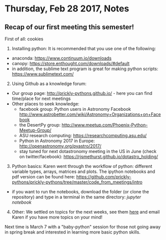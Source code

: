 # Thursday, Feb 28 2017, Notes

## Recap of our first meeting this semester!
First of all: cookies

1. Installing python: It is recommended that you use one of the following:
  - anaconda: https://www.continuum.io/downloads
  - canopy: https://store.enthought.com/downloads/#default
  - in addition, the sublime text program is great for making python scripts: https://www.sublimetext.com/
2. Using Github as a knowledge forum:
  - Our group page: http://prickly-pythons.github.io/ - here you can find time/place for next meetings
  - Other places to seek knowledge:
    - facebook group: Python users in Astronomy Facebook http://www.astrobetter.com/wiki/Astronomy+Organizations+on+Facebook
    - the DesertPy group: http://www.meetup.com/Phoenix-Python-Meetup-Group/
    - ASU research computing: https://researchcomputing.asu.edu/
    - Python in Astronomy 2017 in Europe: http://openastronomy.org/pyastro/2017/
    - stay tuned for next dotastronomy meeting in the US in June (check on twitter/facebook): https://rjsmethurst.github.io/dotastro_holding/
3. Python basics: Karen went through the workflow of python: different variable types, arrays, matrices and plots. The ipython notebooks and pdf version can be found here: https://github.com/prickly-pythons/prickly-pythons/tree/master/code_from_meetings/intro
  - if you want to run the notebooks, download the folder (or clone the repository) and type in a terminal in the same directory: *jupyter notebook*
4. Other:
We settled on topics for the next weeks, see them [here](http://prickly-pythons.github.io/) and email Karen if you have more topics on your mind!

Next time is March 7 with a "baby-python" session for those not going away in spring break and interested in learning more basic python skills.
